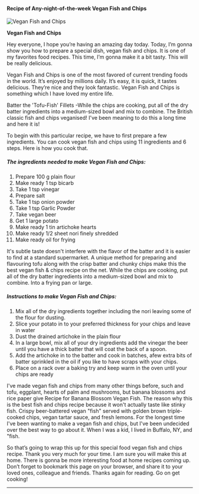             

#### Recipe of Any-night-of-the-week Vegan Fish and Chips

![Vegan Fish and Chips](https://img-global.cpcdn.com/recipes/61e637239c40797f/751x532cq70/vegan-fish-and-chips-recipe-main-photo.jpg)

**Vegan Fish and Chips**

Hey everyone, I hope you’re having an amazing day today. Today, I’m gonna show you how to prepare a special dish, vegan fish and chips. It is one of my favorites food recipes. This time, I’m gonna make it a bit tasty. This will be really delicious.

Vegan Fish and Chips is one of the most favored of current trending foods in the world. It’s enjoyed by millions daily. It’s easy, it is quick, it tastes delicious. They’re nice and they look fantastic. Vegan Fish and Chips is something which I have loved my entire life.

Batter the 'Tofu-Fish' Fillets -While the chips are cooking, put all of the dry batter ingredients into a medium-sized bowl and mix to combine. The British classic fish and chips veganised! I've been meaning to do this a long time and here it is!

To begin with this particular recipe, we have to first prepare a few ingredients. You can cook vegan fish and chips using 11 ingredients and 6 steps. Here is how you cook that.

##### The ingredients needed to make Vegan Fish and Chips:

1.  Prepare 100 g plain flour
2.  Make ready 1 tsp bicarb
3.  Take 1 tsp vinegar
4.  Prepare salt
5.  Take 1 tsp onion powder
6.  Take 1 tsp Garlic Powder
7.  Take vegan beer
8.  Get 1 large potato
9.  Make ready 1 tin artichoke hearts
10.  Make ready 1/2 sheet nori finely shredded
11.  Make ready oil for frying

It's subtle taste doesn't interfere with the flavor of the batter and it is easier to find at a standard supermarket. A unique method for preparing and flavouring tofu along with the crisp batter and chunky chips make this the best vegan fish & chips recipe on the net. While the chips are cooking, put all of the dry batter ingredients into a medium-sized bowl and mix to combine. Into a frying pan or large.

##### Instructions to make Vegan Fish and Chips:

1.  Mix all of the dry ingredients together including the nori leaving some of the flour for dusting.
2.  Slice your potato in to your preferred thickness for your chips and leave in water
3.  Dust the drained artichoke in the plain flour
4.  In a large bowl, mix all of your dry ingredients add the vinegar the beer until you have a thick batter that will coat the back of a spoon.
5.  Add the artichoke in to the batter and cook in batches, afew extra bits of batter sprinkled in the oil if you like to have scraps with your chips.
6.  Place on a rack over a baking try and keep warm in the oven until your chips are ready

I've made vegan fish and chips from many other things before, such and tofu, eggplant, hearts of palm and mushrooms, but banana blossoms and rice paper give Recipe for Banana Blossom Vegan Fish. The reason why this is the best fish and chips recipe because it won't actually taste like stinky fish. Crispy beer-battered vegan "fish" served with golden brown triple-cooked chips, vegan tartar sauce, and fresh lemons. For the longest time I've been wanting to make a vegan fish and chips, but I've been undecided over the best way to go about it. When I was a kid, I lived in Buffalo, NY, and "fish.

So that’s going to wrap this up for this special food vegan fish and chips recipe. Thank you very much for your time. I am sure you will make this at home. There is gonna be more interesting food at home recipes coming up. Don’t forget to bookmark this page on your browser, and share it to your loved ones, colleague and friends. Thanks again for reading. Go on get cooking!

* * *